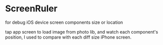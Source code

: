 # ScreenRuler
for debug iOS device screen components size or location

tap app screen to load image from photo lib, and watch each component's position, I used to compare with each diff size iPhone screen.

